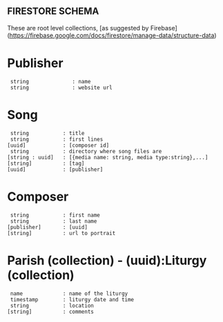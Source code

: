 ## FIRESTORE SCHEMA

These are root level collections, [as suggested by Firebase] (https://firebase.google.com/docs/firestore/manage-data/structure-data)

# Publisher
```
 string              : name
 string              : website url
```

# Song
```
 string           : title
 string           : first lines   
[uuid]            : [composer id]
 string           : directory where song files are
[string : uuid]   : [{media name: string, media type:string},...] 
[string]          : [tag]
[uuid]            : [publisher]
```
# Composer
```
 string           : first name
 string           : last name
[publisher]       : [uuid]
[string]          : url to portrait
```

# Parish (collection) - (uuid):Liturgy (collection)
```
 name             : name of the liturgy
 timestamp        : liturgy date and time
 string           : location 
[string]          : comments
```
